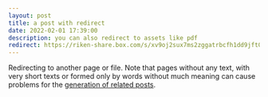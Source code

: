 ```yaml
---
layout: post
title: a post with redirect
date: 2022-02-01 17:39:00
description: you can also redirect to assets like pdf
redirect: https://riken-share.box.com/s/xv9oj2sux7ms2zggatrbcfh1dd9jft0r
---
```


Redirecting to another page or file. Note that pages without any text, with very short texts or formed only by words without much meaning can cause problems for the [generation of related posts](https://github.com/jekyll/classifier-reborn/issues/64#issuecomment-221651255).
